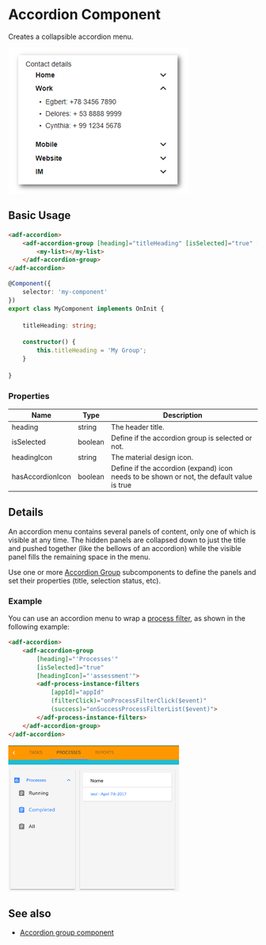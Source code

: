 # Accordion Component

Creates a collapsible accordion menu.

![Accordion menu screenshot](docassets/images/accordion-menu.png)

## Basic Usage

```html
<adf-accordion>
    <adf-accordion-group [heading]="titleHeading" [isSelected]="true" [headingIcon]="'assignment'">
        <my-list></my-list>
    </adf-accordion-group>
</adf-accordion>
```

```ts
@Component({
    selector: 'my-component'
})
export class MyComponent implements OnInit {

    titleHeading: string;

    constructor() {
        this.titleHeading = 'My Group';
    }

}
```

### Properties

| Name | Type | Description |
| --- | --- | --- |
| heading | string | The header title. |
| isSelected | boolean | Define if the accordion group is selected or not. |
| headingIcon | string | The material design icon. |
| hasAccordionIcon | boolean | Define if the accordion (expand) icon needs to be shown or not, the default value is true |

## Details

An accordion menu contains several panels of content, only one of which is visible at any time. The
hidden panels are collapsed down to just the title and pushed together (like the bellows of an accordion)
while the visible panel fills the remaining space in the menu.

Use one or more [Accordion Group](accordion-group.component.md) subcomponents to define the panels and set their
properties (title, selection status, etc).

### Example

You can use an accordion menu to wrap a [process filter](process-filters.component.md), as shown in
the following example:

```html
<adf-accordion>
    <adf-accordion-group 
        [heading]="'Processes'" 
        [isSelected]="true" 
        [headingIcon]="'assessment'">
        <adf-process-instance-filters
            [appId]="appId"
            (filterClick)="onProcessFilterClick($event)"
            (success)="onSuccessProcessFilterList($event)">
        </adf-process-instance-filters>
    </adf-accordion-group>
</adf-accordion>
```

![how-create-accordion-menu](docassets/images/how-to-create-accordion-menu.png)

<!-- Don't edit the See also section. Edit seeAlsoGraph.json and run config/generateSeeAlso.js -->
<!-- seealso start -->
## See also

- [Accordion group component](accordion-group.component.md)
<!-- seealso end -->